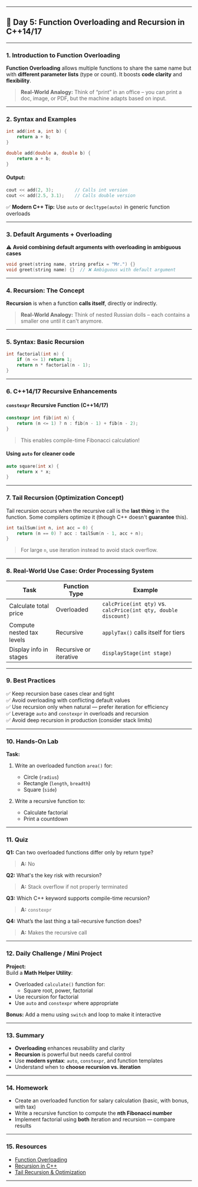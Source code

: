 

---

## 🚀 **Day 5: Function Overloading and Recursion in C++14/17**

---

### 1. Introduction to Function Overloading

**Function Overloading** allows multiple functions to share the same name but with **different parameter lists** (type or count). It boosts **code clarity** and **flexibility**.

> **Real-World Analogy:** Think of “print” in an office – you can print a doc, image, or PDF, but the machine adapts based on input.

---

### 2. Syntax and Examples

```cpp
int add(int a, int b) {
    return a + b;
}

double add(double a, double b) {
    return a + b;
}
```

#### Output:
```cpp
cout << add(2, 3);        // Calls int version
cout << add(2.5, 3.1);    // Calls double version
```

✅ **Modern C++ Tip:** Use `auto` or `decltype(auto)` in generic function overloads

---

### 3. Default Arguments + Overloading

⚠️ **Avoid combining default arguments with overloading in ambiguous cases**

```cpp
void greet(string name, string prefix = "Mr.") {}
void greet(string name) {}  // ❌ Ambiguous with default argument
```

---

### 4. Recursion: The Concept

**Recursion** is when a function **calls itself**, directly or indirectly.

> **Real-World Analogy:** Think of nested Russian dolls – each contains a smaller one until it can't anymore.

---

### 5. Syntax: Basic Recursion

```cpp
int factorial(int n) {
    if (n <= 1) return 1;
    return n * factorial(n - 1);
}
```

---

### 6. C++14/17 Recursive Enhancements

#### `constexpr` Recursive Function (C++14/17)

```cpp
constexpr int fib(int n) {
    return (n <= 1) ? n : fib(n - 1) + fib(n - 2);
}
```

> This enables compile-time Fibonacci calculation!

#### Using `auto` for cleaner code

```cpp
auto square(int x) {
    return x * x;
}
```

---

### 7. Tail Recursion (Optimization Concept)

Tail recursion occurs when the recursive call is the **last thing** in the function. Some compilers optimize it (though C++ doesn't **guarantee** this).

```cpp
int tailSum(int n, int acc = 0) {
    return (n == 0) ? acc : tailSum(n - 1, acc + n);
}
```

> For large `n`, use iteration instead to avoid stack overflow.

---

### 8. Real-World Use Case: Order Processing System

| Task                       | Function Type         | Example                     |
|---------------------------|------------------------|-----------------------------|
| Calculate total price     | Overloaded             | `calcPrice(int qty)` vs. `calcPrice(int qty, double discount)` |
| Compute nested tax levels | Recursive              | `applyTax()` calls itself for tiers |
| Display info in stages    | Recursive or iterative | `displayStage(int stage)` |

---

### 9. Best Practices

✅ Keep recursion base cases clear and tight  
✅ Avoid overloading with conflicting default values  
✅ Use recursion only when natural — prefer iteration for efficiency  
✅ Leverage `auto` and `constexpr` in overloads and recursion  
✅ Avoid deep recursion in production (consider stack limits)

---

### 10. Hands-On Lab

**Task:**  
1. Write an overloaded function `area()` for:
   - Circle (`radius`)
   - Rectangle (`length`, `breadth`)
   - Square (`side`)

2. Write a recursive function to:
   - Calculate factorial
   - Print a countdown

---

### 11. Quiz

**Q1:** Can two overloaded functions differ only by return type?  
> **A:** No

**Q2:** What's the key risk with recursion?  
> **A:** Stack overflow if not properly terminated

**Q3:** Which C++ keyword supports compile-time recursion?  
> **A:** `constexpr`

**Q4:** What’s the last thing a tail-recursive function does?  
> **A:** Makes the recursive call

---

### 12. Daily Challenge / Mini Project

**Project:**  
Build a **Math Helper Utility**:
- Overloaded `calculate()` function for:
  - Square root, power, factorial
- Use recursion for factorial
- Use `auto` and `constexpr` where appropriate

**Bonus:** Add a menu using `switch` and loop to make it interactive

---

### 13. Summary

- **Overloading** enhances reusability and clarity  
- **Recursion** is powerful but needs careful control  
- Use **modern syntax**: `auto`, `constexpr`, and function templates  
- Understand when to **choose recursion vs. iteration**

---

### 14. Homework

- Create an overloaded function for salary calculation (basic, with bonus, with tax)
- Write a recursive function to compute the **nth Fibonacci number**
- Implement factorial using **both** iteration and recursion — compare results

---

### 15. Resources

- [Function Overloading](https://www.geeksforgeeks.org/function-overloading-c/)
- [Recursion in C++](https://cplusplus.com/doc/tutorial/functions2/)
- [Tail Recursion & Optimization](https://en.wikipedia.org/wiki/Tail_call)

---

